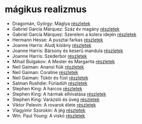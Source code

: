 # mágikus realizmus

- Dragomán, György: Máglya [részletek](../_details/Dragom%C3%A1n%2C%20Gy%C3%B6rgy.md#id_1194)
- Gabriel García Márquez: Száz év magány [részletek](../_details/Gabriel%20Garc%C3%ADa%20M%C3%A1rquez.md#id_223)
- Gabriel García Márquez: Szerelem a kolera idején [részletek](../_details/Gabriel%20Garc%C3%ADa%20M%C3%A1rquez.md#id_342)
- Hermann Hesse: A pusztai farkas [részletek](../_details/Hermann%20Hesse.md#id_400)
- Joanne Harris: Aludj kislány [részletek](../_details/Joanne%20Harris.md#id_1126)
- Joanne Harris: Bársony és keserű mandula [részletek](../_details/Joanne%20Harris.md#id_1121)
- Joanne Harris: Szederbor [részletek](../_details/Joanne%20Harris.md#id_1127)
- Mihail Bulgakov: A Mester és Margarita [részletek](../_details/Mihail%20Bulgakov.md#id_275)
- Neil Gaiman: Anansi fiúk [részletek](../_details/Neil%20Gaiman.md#id_1432)
- Neil Gaiman: Coraline [részletek](../_details/Neil%20Gaiman.md#id_1431)
- Neil Gaiman: Tükör és füst [részletek](../_details/Neil%20Gaiman.md#id_1434)
- Salman Rushdie: Fúriadüh [részletek](../_details/Salman%20Rushdie.md#id_1452)
- Stephen King: A harcos [részletek](../_details/Stephen%20King.md#id_539)
- Stephen King: A hármak elhívatása [részletek](../_details/Stephen%20King.md#id_540)
- Stephen King: Varázsló és üveg [részletek](../_details/Stephen%20King.md#id_846)
- Viktor Pelevin: A rovarok élete [részletek](../_details/Viktor%20Pelevin.md#id_837)
- Vlagyimir Szorokin: A jég [részletek](../_details/Vlagyimir%20Szorokin.md#id_839)
- Wm. Paul Young: A viskó [részletek](../_details/Wm.%20Paul%20Young.md#id_962)